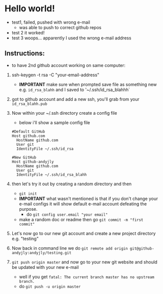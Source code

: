 # Hello world!
- test1, failed, pushed with wrong e-mail
	- was able to push to correct github repos
- test 2 it worked!
- test 3 woops... apparently I used the wrong e-mail address
## Instructions:
- to have 2nd github account working on same computer:
1. ssh-keygen -t rsa -C "your-email-address"
	- **IMPORTANT** make sure when prompted save file as something new e.g. `id_rsa_blahh` and I saved to '~/.ssh/id_rsa_blahhh`
2. got to github account and add a new ssh, you'll grab from your `id_rsa_blahh.pub`
3. Now within your ~/.ssh directory create a config file
    - below i'll show a sample config file

    ```
    #Default GitHub
    Host github.com
      HostName github.com
      User git
      IdentityFile ~/.ssh/id_rsa

    #New GitHub
    Host github-andyjly
      HostName github.com
      User git
      IdentityFile ~/.ssh/id_rsa_blahh

    ```
4. then let's try it out by creating a random directory and then 
    - `git init`
    - **IMPORTANT** what wasn't mentioned is that if you don't change your e-mail configs it will show default e-mail account defeating the purpose.
        - do `git config user.email "your email"`
    - make a random doc or readme then go `git commit -m "first commit"`
5. Let's now go to our new git account and create a new project directory e.g. "testing"
6. Now back in command line we do `git remote add origin git@github-andyjly:andyjly/testing.git`
7. `git push origin master` and now go to your new git website and should be updated with your new e-mail
    - well if you get `fatal: The current branch master has no upstream branch.`
    - do `git push -u origin master`

